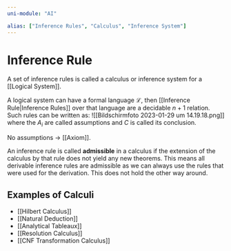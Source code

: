 ```yaml
---
uni-module: "AI"

alias: ["Inference Rules", "Calculus", "Inference System"]
---
```


# Inference Rule

A set of inference rules is called a calculus or inference system for a [[Logical System]].

A logical system can have a formal language $\mathcal{L}$, then [[Inference Rule|Inference Rules]] over that language are a decidable $n+1$ relation. Such rules can be written as:
![[Bildschirm­foto 2023-01-29 um 14.19.18.png]]
where the $A_i$ are called assumptions and $C$ is called its conclusion.

No assumptions → [[Axiom]].

An inference rule is called **admissible** in a calculus if the extension of the calculus by that rule does not yield any new theorems.
This means all derivable inference rules are admissible as we can always use the rules that were used for the derivation. This does not hold the other way around.

## Examples of Calculi

- [[Hilbert Calculus]]
- [[Natural Deduction]]
- [[Analytical Tableaux]]
- [[Resolution Calculus]]
- [[CNF Transformation Calculus]]

